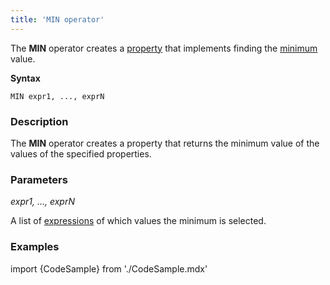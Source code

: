 ```yaml
---
title: 'MIN operator'
---
```


The **MIN** operator creates a [property](Properties.md) that implements finding the [minimum](Extremum_MAX_MIN_.md) value.

**Syntax** 

    MIN expr1, ..., exprN

### Description

The **MIN** operator creates a property that returns the minimum value of the values of the specified properties.

### Parameters

*expr1, ..., exprN*

A list of [expressions](Expression.md) of which values the minimum is selected.

### Examples


import {CodeSample} from './CodeSample.mdx'

<CodeSample url="https://documentation.lsfusion.org/sample?file=OperatorPropertySample&block=min"/>
